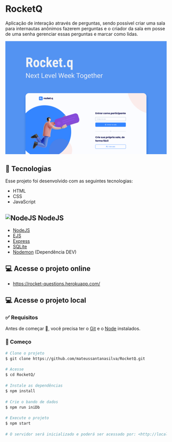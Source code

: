 # RocketQ
Aplicação de interação através de perguntas, sendo possível criar uma sala para internautas anônimos fazerem perguntas e o criador da sala em posse de uma senha gerenciar essas perguntas e marcar como lidas.

![Preview](https://github.com/mateussantanasilva/RocketQ/blob/main/github/front-cover.png)

## 🚀 Tecnologias

Esse projeto foi desenvolvido com as seguintes tecnologias:

- HTML
- CSS
- JavaScript

## <img src="https://dashboard.snapcraft.io/site_media/appmedia/2018/05/Artboard_4.png" alt="NodeJS" width="22.5"> NodeJS

- [NodeJS](https://nodejs.org/en/)
- [EJS](https://ejs.co)
- [Express](https://www.npmjs.com/package/express)
- [SQLite](https://www.npmjs.com/package/sqlite)
- [Nodemon](https://www.npmjs.com/package/nodemon) (Dependência DEV)

## 💻 Acesse o projeto online

- https://rocket-questions.herokuapp.com/

## 💻 Acesse o projeto local

### :white_check_mark: Requisitos ###

Antes de começar :checkered_flag:, você precisa ter o [Git](https://git-scm.com) e o [Node](https://nodejs.org/en/) instalados.

### :checkered_flag: Começo ###

```bash
# Clone o projeto
$ git clone https://github.com/mateussantanasilva/RocketQ.git

# Acesse
$ cd RocketQ/

# Instale as dependências
$ npm install

# Crie o bando de dados
$ npm run iniDb

# Execute o projeto
$ npm start

# O servidor será inicializado e poderá ser acessado por: <http://localhost:3000>
```
